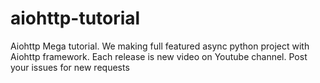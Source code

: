# aiohttp-tutorial
Aiohttp Mega tutorial. We making full featured async python project with Aiohttp framework. Each release is new video on Youtube channel. Post your issues for new requests
